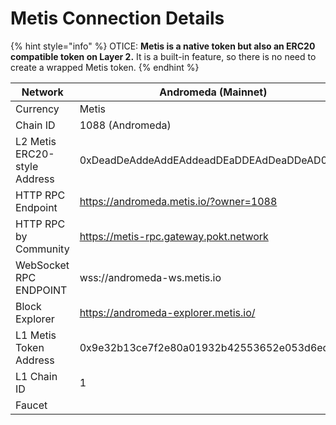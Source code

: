 # Metis Connection Details

{% hint style="info" %}
OTICE: **Metis is a native token but also an ERC20 compatible token on Layer 2.** It is a built-in feature, so there is no need to create a wrapped Metis token.
{% endhint %}

| Network                      | **Andromeda (Mainnet)**                    | **Goerli (Testnet)**                       |
| ---------------------------- | ------------------------------------------ | ------------------------------------------ |
| Currency                     | Metis                                      | tMetis                                     |
| Chain ID                     | 1088 (Andromeda)                           | 599                                        |
| L2 Metis ERC20-style Address | 0xDeadDeAddeAddEAddeadDEaDDEAdDeaDDeAD0000 | 0xDeadDeAddeAddEAddeadDEaDDEAdDeaDDeAD0000 |
| HTTP RPC Endpoint            | https://andromeda.metis.io/?owner=1088     | https://goerli.gateway.metisdevops.link    |
| HTTP RPC by Community        | https://metis-rpc.gateway.pokt.network     |                                            |
| WebSocket RPC ENDPOINT       | wss://andromeda-ws.metis.io                | wss://goerli-ws.gateway.metisdevops.link   |
| Block Explorer               | https://andromeda-explorer.metis.io/       | https://goerli.explorer.metisdevops.link   |
| L1 Metis Token Address       | 0x9e32b13ce7f2e80a01932b42553652e053d6ed8e | 0x114f836434a9aa9ca584491e7965b16565bf5d7b |
| L1 Chain ID                  | 1                                          | 5                                          |
| Faucet                       |                                            | https://goerli.faucet.metisdevops.link     |
